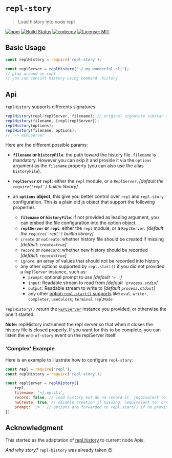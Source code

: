 # `repl-story`

> Load history into node repl

[![npm](https://img.shields.io/npm/v/repl-story.svg)](https://www.npmjs.com/package/repl-story)
[![Build Status](https://travis-ci.com/omni-tools/node-repl-story.svg?branch=master)](https://travis-ci.com/omni-tools/node-repl-story)
[![codecov](https://codecov.io/gh/omni-tools/node-repl-story/branch/master/graph/badge.svg)](https://codecov.io/gh/omni-tools/node-repl-story)
[![License: MIT](https://img.shields.io/badge/License-MIT-blue.svg)](https://opensource.org/licenses/MIT)


## Basic Usage

```js
const replHistory = require('repl-story');

const replServer = replHistory('~/.my.wonderful.cli');
// play around in repl
// you can consult history using command .history
```

## Api

`replHistory` supports differents signatures:

```js
replHistory(repl|replServer, filename); // original signature similar to repl.history
replHistory(filename, [repl|replServer]);
replHistory(options);
replHistory(filename, options);
//  -> REPLServer
```

Here are the different possible params:
-  **`filename` or `historyFile`**: the path toward the history file. `filename` is mandatory.
  However you can skip it and provide it via the `options` argument as the `filename` property (you can also use the alias `historyFile`).
-  **`replServer` or `repl`**: either the `repl` module, or a `ReplServer`. *[default the `require('repl')` builtin library]*

-  an **`options` object**, this give you better control over `repl` and `repl-story` configuration.
  This is a plain old js object that support the following properties
    - **`filename` or `historyFile`**: if not provided as leading argument, you can embed the file configuration into the option object.
    - **`replServer` or `repl`**: either the `repl` module, or a `ReplServer`. *[default the `require('repl')` builtin library]*
    - `create` or `noCreate`: whether history file should be created if missing *[default: `create=true`]*
    - `record` or `noRecord`: whether new history should be recorded *[default: `record=true`]*
    - `ignore`: an array of values that should not be recorded into history
    - any other options supported by `repl.start()` if you did not provided a `ReplServer` instance, such as:
      - `prompt`: optional prompt to use *[default `'> '`]*
      - `input`:  Readable stream to read from *[default `'process.stdin`]*
      - `output`:  Readable stream to write to *[default `process.stdout`]*
      - any other [option `repl.start()` supports](https://nodejs.org/api/repl.html#repl_repl_start_options) like `eval`, `writer`, `completer`, `useColors`; `terminal` `replMode`


`replHistory()` return the [`REPLServer`](https://nodejs.org/api/repl.html#repl_class_replserver) instance you provided, or otherwise the one it started.


**Note:** replHistory instrument the repl server so that when it closes the history file is closed properly.
If you want for this to be complete, you can listen the `end-of-story` event on the replServer itself.

### 'Complex' Example
Here is an example to illustrate how to configure `repl-story`:

```js
const repl = require('repl');
const replHistory = require('repl-story');

const replServer = replHistory({
    repl,
    filename: '~/.my.cli',
    record: false, // load history but do no record it. (equivalent to 'noRecord: true')
    noCreate: true, // disable creation if missing. (equivalent to 'create: false')
    prompt: ':> ' // options are forwarded to repl.start() if no provided replServer
});
```

## Acknowledgment

This started as the adaptation of [repl.history](https://github.com/tmpvar/repl.history) to current node Apis.

*And why story?* `repl-history` was already taken :wink:

